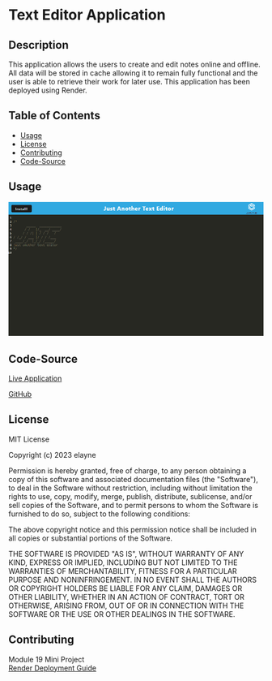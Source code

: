 # Text Editor Application

## Description
This application allows the users to create and edit notes online and offline.  All data will be stored in cache allowing it to remain fully functional and the user is able to retrieve their work for later use.  This application has been deployed using Render.

## Table of Contents
- [Usage](#usage)
- [License](#license)
- [Contributing](#contributing)
- [Code-Source](#code-source)


## Usage
![alt text](/client/src/images/JATE.png)

## Code-Source
[Live Application](https://text-editor-eacg.onrender.com)

[GitHub](https://github.com/ellacheu/textEditor)

## License
MIT License

Copyright (c) 2023 elayne

Permission is hereby granted, free of charge, to any person obtaining a copy of this software and associated documentation files (the "Software"), to deal in the Software without restriction, including without limitation the rights to use, copy, modify, merge, publish, distribute, sublicense, and/or sell copies of the Software, and to permit persons to whom the Software is furnished to do so, subject to the following conditions:

The above copyright notice and this permission notice shall be included in all copies or substantial portions of the Software.

THE SOFTWARE IS PROVIDED "AS IS", WITHOUT WARRANTY OF ANY KIND, EXPRESS OR IMPLIED, INCLUDING BUT NOT LIMITED TO THE WARRANTIES OF MERCHANTABILITY, FITNESS FOR A PARTICULAR PURPOSE AND NONINFRINGEMENT. IN NO EVENT SHALL THE AUTHORS OR COPYRIGHT HOLDERS BE LIABLE FOR ANY CLAIM, DAMAGES OR OTHER LIABILITY, WHETHER IN AN ACTION OF CONTRACT, TORT OR OTHERWISE, ARISING FROM, OUT OF OR IN CONNECTION WITH THE SOFTWARE OR THE USE OR OTHER DEALINGS IN THE SOFTWARE.

## Contributing
Module 19 Mini Project <br>
[Render Deployment Guide](https://coding-boot-camp.github.io/full-stack/render/render-deployment-guide)
